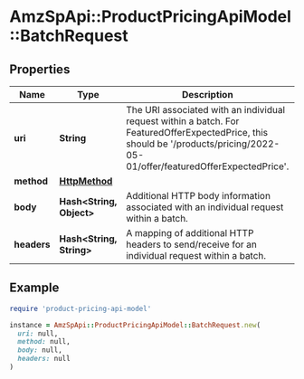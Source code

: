 # AmzSpApi::ProductPricingApiModel::BatchRequest

## Properties

| Name | Type | Description | Notes |
| ---- | ---- | ----------- | ----- |
| **uri** | **String** | The URI associated with an individual request within a batch. For FeaturedOfferExpectedPrice, this should be &#39;/products/pricing/2022-05-01/offer/featuredOfferExpectedPrice&#39;. |  |
| **method** | [**HttpMethod**](HttpMethod.md) |  |  |
| **body** | **Hash&lt;String, Object&gt;** | Additional HTTP body information associated with an individual request within a batch. | [optional] |
| **headers** | **Hash&lt;String, String&gt;** | A mapping of additional HTTP headers to send/receive for an individual request within a batch. | [optional] |

## Example

```ruby
require 'product-pricing-api-model'

instance = AmzSpApi::ProductPricingApiModel::BatchRequest.new(
  uri: null,
  method: null,
  body: null,
  headers: null
)
```

